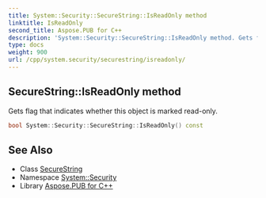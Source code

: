 ```yaml
---
title: System::Security::SecureString::IsReadOnly method
linktitle: IsReadOnly
second_title: Aspose.PUB for C++
description: 'System::Security::SecureString::IsReadOnly method. Gets flag that indicates whether this object is marked read-only in C++.'
type: docs
weight: 900
url: /cpp/system.security/securestring/isreadonly/
---
```

## SecureString::IsReadOnly method


Gets flag that indicates whether this object is marked read-only.

```cpp
bool System::Security::SecureString::IsReadOnly() const
```

## See Also

* Class [SecureString](../)
* Namespace [System::Security](../../)
* Library [Aspose.PUB for C++](../../../)
